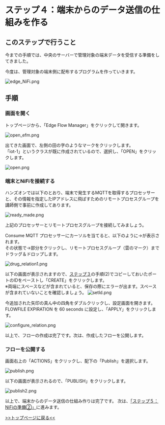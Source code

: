 # ステップ４：端末からのデータ送信の仕組みを作る

## このステップで行うこと

今までの手順では、中央のサーバーで管理対象の端末データを受信する準備をしてきました。

今度は、管理対象の端末側に配布するプログラムを作っていきます。

![edge_NiFi.png](screenshots_lab04%2Fedge_NiFi.png)

## 手順

### 画面を開く

トップページから、「Edge Flow Manager」をクリックして開きます。

![open_efm.png](screenshots_lab04%2Fopen_efm.png)

出てきた画面で、左側の田の字のようなマークをクリックします。<br>
「iot-1」というクラスが既に作成されているので、選択し、「OPEN」をクリックします。

![open.png](screenshots_lab04%2Fopen.png)

### 端末とNiFiを接続する

ハンズオンでは以下のとおり、端末で発生するMQTTを取得するプロセッサーと、その情報を指定したIPアドレスに飛ばすためのリモートプロセスグループを講師側で事前に作成してあります。

![ready_made.png](screenshots_lab04%2Fready_made.png)

上記のプロセッサーとリモートプロセスグループを接続してみましょう。

Consume MQTT プロセッサーにカーソルを当てると、以下のように→が表示されます。<br>
その状態で→部分をクリックし、リモートプロセスグループ（雲のマーク）までドラッグ＆ドロップします。

![drug_relation1.png](screenshots_lab04%2Fdrug_relation1.png)


以下の画面が表示されますので、[ステップ３](lab03_NiFi1.md)の手順(2)でコピーしておいたポートのIDをペーストし「CREATE」をクリックします。<br>
※両端にスペースなどが含まれていると、保存の際にエラーが出ます。スペースが含まれていないことを確認しましょう。
![setId.png](screenshots_lab04%2FsetId.png)

今追加された矢印の真ん中の四角をダブルクリックし、設定画面を開きます。<br>
FLOWFILE EXPIRATION を 60 seconds に設定し、「APPLY」をクリックします。

![configure_relation.png](screenshots_lab04%2Fconfigure_relation.png)

以上で、フローの作成は完了です。次は、作成したフローを公開します。

### フローを公開する

画面右上の「ACTIONS」をクリックし、配下の「Publish」を選択します。

![publish.png](screenshots_lab04%2Fpublish.png)

以下の画面が表示されるので、「PUBLISH」をクリックします。

![publish2.png](screenshots_lab04%2Fpublish2.png)

以上で、端末からのデータ送信の仕組み作りは完了です。
次は、[「ステップ５：NiFiの準備②」](lab05_NiFi2.md)に進みます。

[>>トップページに戻る<<](00_top.md)